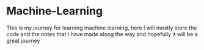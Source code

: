 # Machine-Learning
This is my journey for learning machine learning, here I will mostly store the code and the notes that I have made along the way and hopefully it will be a great journey
